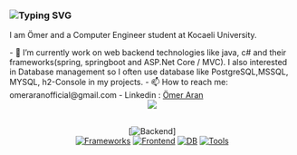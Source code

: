 ### <img src="https://readme-typing-svg.demolab.com?font=Fira+Code&duration=4500&pause=1500&color=020100&width=700&lines=Love+to+Solve+Problems+As+A+Backend+Developer" alt="Typing SVG"/>

<p>I am Ömer and a Computer Engineer student at Kocaeli University.</p>
- 🌱 I’m currently work on web backend technologies like java, c# and their frameworks(spring, springboot and ASP.Net Core / MVC). I also interested in Database management so I often use database like PostgreSQL,MSSQL, MYSQL, h2-Console in my projects.
- 📫 How to reach me: omeraranofficial@gmail.com
- Linkedin : <a href="https://www.linkedin.com/in/ömer-aran-3783bb167/">Ömer Aran</a>

<div align="center"><img src="https://github-readme-stats.vercel.app/api?username=omeraran&show_icons=true&count_private=false&hide_border=true" align="center" /></div> 

<br>

<div align="center">

[![Backend](https://skillicons.dev/icons?i=java,cs)]<br>
[![Frameworks](https://skillicons.dev/icons?i=spring,maven,hibernate,dotnet)](https://skillicons.dev)
[![Frontend](https://skillicons.dev/icons?i=html,css,bootstrap,sass)](https://skillicons.dev)
[![DB](https://skillicons.dev/icons?i=postgres,mysql,mongodb,firebase)](https://skillicons.dev)
[![Tools](https://skillicons.dev/icons?i=postman,idea,androidstudio,eclipse,vscode,visualstudio,latex,md)](https://skillicons.dev)

</div>
